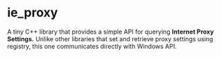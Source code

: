 # ie_proxy
A tiny C++ library that provides a simple API for querying **Internet Proxy Settings.**
Unlike other libraries that set and retrieve proxy settings using registry, this one communicates directly
with Windows API.

